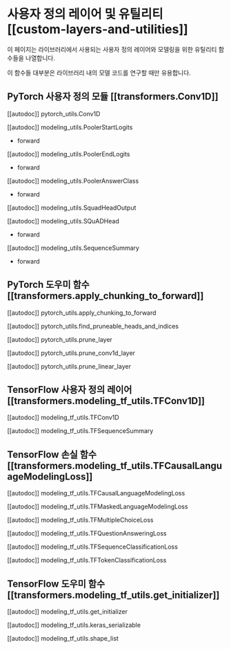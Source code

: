 <!--Copyright 2020 The HuggingFace Team. All rights reserved.

Licensed under the Apache License, Version 2.0 (the "License"); you may not use this file except in compliance with
the License. You may obtain a copy of the License at

http://www.apache.org/licenses/LICENSE-2.0

Unless required by applicable law or agreed to in writing, software distributed under the License is distributed on
an "AS IS" BASIS, WITHOUT WARRANTIES OR CONDITIONS OF ANY KIND, either express or implied. See the License for the
specific language governing permissions and limitations under the License.

⚠️ Note that this file is in Markdown but contain specific syntax for our doc-builder (similar to MDX) that may not be
rendered properly in your Markdown viewer.

-->

# 사용자 정의 레이어 및 유틸리티 [[custom-layers-and-utilities]]

이 페이지는 라이브러리에서 사용되는 사용자 정의 레이어와 모델링을 위한 유틸리티 함수들을 나열합니다.

이 함수들 대부분은 라이브러리 내의 모델 코드를 연구할 때만 유용합니다.


## PyTorch 사용자 정의 모듈 [[transformers.Conv1D]]

[[autodoc]] pytorch_utils.Conv1D

[[autodoc]] modeling_utils.PoolerStartLogits
   - forward

[[autodoc]] modeling_utils.PoolerEndLogits
   - forward

[[autodoc]] modeling_utils.PoolerAnswerClass
   - forward

[[autodoc]] modeling_utils.SquadHeadOutput

[[autodoc]] modeling_utils.SQuADHead
   - forward

[[autodoc]] modeling_utils.SequenceSummary
   - forward

## PyTorch 도우미 함수 [[transformers.apply_chunking_to_forward]]

[[autodoc]] pytorch_utils.apply_chunking_to_forward

[[autodoc]] pytorch_utils.find_pruneable_heads_and_indices

[[autodoc]] pytorch_utils.prune_layer

[[autodoc]] pytorch_utils.prune_conv1d_layer

[[autodoc]] pytorch_utils.prune_linear_layer

## TensorFlow 사용자 정의 레이어 [[transformers.modeling_tf_utils.TFConv1D]]

[[autodoc]] modeling_tf_utils.TFConv1D

[[autodoc]] modeling_tf_utils.TFSequenceSummary

## TensorFlow 손실 함수 [[transformers.modeling_tf_utils.TFCausalLanguageModelingLoss]]

[[autodoc]] modeling_tf_utils.TFCausalLanguageModelingLoss

[[autodoc]] modeling_tf_utils.TFMaskedLanguageModelingLoss

[[autodoc]] modeling_tf_utils.TFMultipleChoiceLoss

[[autodoc]] modeling_tf_utils.TFQuestionAnsweringLoss

[[autodoc]] modeling_tf_utils.TFSequenceClassificationLoss

[[autodoc]] modeling_tf_utils.TFTokenClassificationLoss

## TensorFlow 도우미 함수 [[transformers.modeling_tf_utils.get_initializer]]

[[autodoc]] modeling_tf_utils.get_initializer

[[autodoc]] modeling_tf_utils.keras_serializable

[[autodoc]] modeling_tf_utils.shape_list
